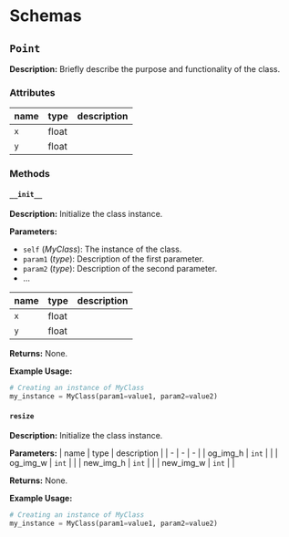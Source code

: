 # Schemas

## `Point`

**Description:**
Briefly describe the purpose and functionality of the class.

### Attributes

| name | type | description |
| - | - | - |
| `x` | float |  |
| `y` | float |  |

### Methods

#### `__init__`

**Description:**
Initialize the class instance.

**Parameters:**
- `self` (*MyClass*): The instance of the class.
- `param1` (*type*): Description of the first parameter.
- `param2` (*type*): Description of the second parameter.
- ...

| name | type | description |
| - | - | - |
| `x` | float |  |
| `y` | float |  |

**Returns:**
None.

**Example Usage:**

```python
# Creating an instance of MyClass
my_instance = MyClass(param1=value1, param2=value2)
```

#### `resize`

**Description:**
Initialize the class instance.

**Parameters:**
| name | type | description |
| - | - | - |
| og_img_h | `int` |  |
| og_img_w | `int` |  |
| new_img_h | `int` |  |
| new_img_w | `int` |  |

**Returns:**
None.

**Example Usage:**

```python
# Creating an instance of MyClass
my_instance = MyClass(param1=value1, param2=value2)
```